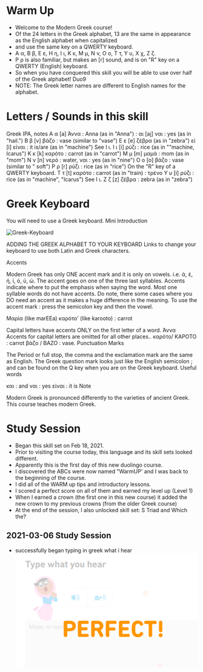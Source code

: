 # Warm Up
* Welcome to the Modern Greek course!
* Of the 24 letters in the Greek alphabet, 13 are the same in appearance as the English alphabet when capitalized
* and use the same key on a QWERTY keyboard.
* Α α, Β β, Ε ε, Η η, Ι ι, Κ κ, Μ μ, Ν ν, Ο ο, Τ τ, Υ υ, Χ χ, Ζ ζ.
* Ρ ρ is also familiar, but makes an [r] sound, and is on "R" key on a QWERTY (English) keyboard.
* So when you have conquered this skill you will be able to use over half of the Greek alphabet! Duo9
* NOTE: The Greek letter names are different to English names for the alphabet.


# Letters / Sounds in this skill

Greek 	IPA, notes
Α α 	[a] Άννα : Anna (as in "Anna") :
αι 	[ai̯] ναι : yes (as in "hail.")
Β β 	[v] βάζο : vase (similar to "vase")
Ε ε 	[e] ζέβρα (as in "zebra")
εί 	[i] είναι : it is/are (as in "machine") See Ι ι.
Ι ι 	[i] ρύζι : rice (as in ""machine, Icarus")
Κ κ 	[k] καρότο : carrot (as in "carrot")
Μ μ 	[m] μαμά : mom (as in "mom")
Ν ν 	[n] νερό : water, ναι : yes (as in "nine")
Ο ο 	[o] βάζο : vase (similar to " soft")
Ρ ρ 	[r] ρύζι : rice (as in "rice") On the "R" key of a QWERTY keyboard.
Τ τ 	[t] καρότο : carrot (as in "train) : τρένο
Υ υ 	[i] ρύζι : rice (as in "machine", "Icarus") See Ι ι.
Ζ ζ 	[z] ζέβρα : zebra (as in "zebra")

# Greek Keyboard 
You will need to use a Greek keyboard.
Mini Introduction

![Greek-Keyboard](https://i.imgur.com/E073d44.png)

ADDING THE GREEK ALPHABET TO YOUR KEYBOARD Links to change your keyboard to use both Latin and Greek characters.

Accents

Modern Greek has only ONE accent mark and it is only on vowels.
i.e. ά, έ, ή, ί, ό, ύ, ώ.
The accent goes on one of the three last syllables.
Accents indicate where to put the emphasis when saying the word. Most one syllable words do not have accents.
Do note, there some cases where you DO need an accent as it makes a huge difference in the meaning.
To use the accent mark : press the semicolon key and then the vowel.

Μαρία (like marEEa)
καρότο' (like karooto) : carrot

Capital letters have accents ONLY on the first letter of a word. Άννα Accents for capital letters are omitted for all other places..
καρότο/ ΚΑΡΟΤΟ : carrot
βάζο / ΒΑΖΟ : vase.
Punctuation Marks

The Period or full stop, the comma and the exclamation mark are the same as English. The Greek question mark looks just like the English semicolon ; and can be found on the Q key when you are on the Greek keyboard.
Useful words

και : and
ναι : yes
είναι : it is
Note

Modern Greek is pronounced differently to the varieties of ancient Greek. This course teaches modern Greek.

# Study Session
* Began this skill set on Feb 18, 2021. 
* Prior to visiting the course today, this language and its skill sets looked different.
* Apparently this is the first day of this new duolingo course. 
* I discovered the ABCs were now named "WarmUP' and I was back to the beginning of the course. 
* I did all of the WARM up tips and introductory lessons.  
* I scored a perfect score on all of them and earned my level up (Level 1)
* When I earned a crown (the first one in this new course) it added the new crown to my previous crowns (from the older Greek course)
* At the end of the session, I also unlocked skill set: S Triad and Which the? 

## 2021-03-06 Study Session 
* successfully began typing in greek what i hear 
![results](https://github.com/EO4wellness/T-I-L/blob/main/polyglot/la-otra/Greek/Images/2021-03-06-basic-greek-lesson.png)



